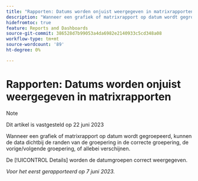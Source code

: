 ```yaml
---
title: "Rapporten: Datums worden onjuist weergegeven in matrixrapporten"
description: "Wanneer een grafiek of matrixrapport op datum wordt gegroepeerd, kunnen de data dichtbij de randen van de groepering in de correcte groepering, vorige/volgende groepering, of allebei verschijnen."
hidefromtoc: true
feature: Reports and Dashboards
source-git-commit: 386528d7b99053a4da6982e2140933c5cd348a08
workflow-type: tm+mt
source-wordcount: '89'
ht-degree: 0%

---
```



# Rapporten: Datums worden onjuist weergegeven in matrixrapporten

>[!NOTE]
>
> Dit artikel is vastgesteld op 22 juni 2023

Wanneer een grafiek of matrixrapport op datum wordt gegroepeerd, kunnen de data dichtbij de randen van de groepering in de correcte groepering, de vorige/volgende groepering, of allebei verschijnen.

De [!UICONTROL Details] worden de datumgroepen correct weergegeven.

_Voor het eerst gerapporteerd op 7 juni 2023._

